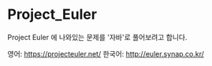 # Project_Euler

Project Euler 에 나와있는 문제를 '자바'로 풀어보려고 합니다. 

영어: https://projecteuler.net/
한국어: http://euler.synap.co.kr/
